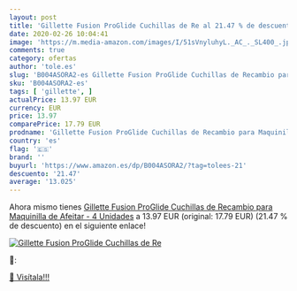 ```yaml
---
layout: post
title: 'Gillette Fusion ProGlide Cuchillas de Re al 21.47 % de descuento'
date: 2020-02-26 10:04:41
image: 'https://m.media-amazon.com/images/I/51sVnyluhyL._AC_._SL400_.jpg'
comments: true
category: ofertas
author: 'tole.es'
slug: 'B004ASORA2-es Gillette Fusion ProGlide Cuchillas de Recambio para...'
sku: 'B004ASORA2-es'
tags: [ 'gillette', ]
actualPrice: 13.97 EUR
currency: EUR
price: 13.97
comparePrice: 17.79 EUR
prodname: 'Gillette Fusion ProGlide Cuchillas de Recambio para Maquinilla de Afeitar - 4 Unidades'
country: 'es'
flag: '🇪🇸'
brand: ''
buyurl: 'https://www.amazon.es/dp/B004ASORA2/?tag=tolees-21'
descuento: '21.47'
average: '13.025'
---
```


Ahora mismo tienes [Gillette Fusion ProGlide Cuchillas de Recambio para Maquinilla de Afeitar - 4 Unidades](https://www.amazon.es/dp/B004ASORA2/?tag=tolees-21) a 13.97 EUR (original: 17.79 EUR) (21.47 %  de descuento) en el siguiente enlace!

[![Gillette Fusion ProGlide Cuchillas de Re](https://m.media-amazon.com/images/I/51sVnyluhyL._AC_._SL400_.jpg)](https://www.amazon.es/dp/B004ASORA2/?tag=tolees-21)

🔎:


[🛒 Visítala!!!](https://www.amazon.es/dp/B004ASORA2/?tag=tolees-21)
